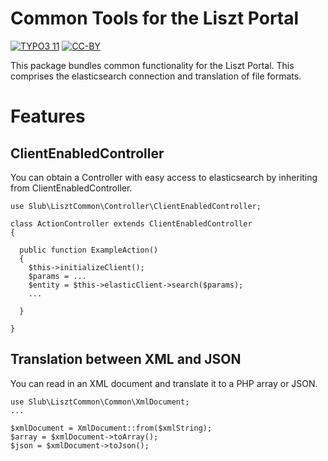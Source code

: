 Common Tools for the Liszt Portal
=================================

[![TYPO3 11](https://img.shields.io/badge/TYPO3-11-orange.svg)](https://get.typo3.org/version/11)
[![CC-BY](https://img.shields.io/github/license/dikastes/liszt_common)](https://github.com/dikastes/liszt_common/blob/main/LICENSE)

This package bundles common functionality for the Liszt Portal.
This comprises the elasticsearch connection and translation of file formats.

# Features

## ClientEnabledController

You can obtain a Controller with easy access to elasticsearch by inheriting from ClientEnabledController.

    use Slub\LisztCommon\Controller\ClientEnabledController;

    class ActionController extends ClientEnabledController
    {
    
      public function ExampleAction()
      {
        $this->initializeClient();
        $params = ...
        $entity = $this->elasticClient->search($params);
        ...
        
      }

    }
        
## Translation between XML and JSON

You can read in an XML document and translate it to a PHP array or JSON.

    use Slub\LisztCommon\Common\XmlDocument;
    ...

    $xmlDocument = XmlDocument::from($xmlString);
    $array = $xmlDocument->toArray();
    $json = $xmlDocument->toJson();
